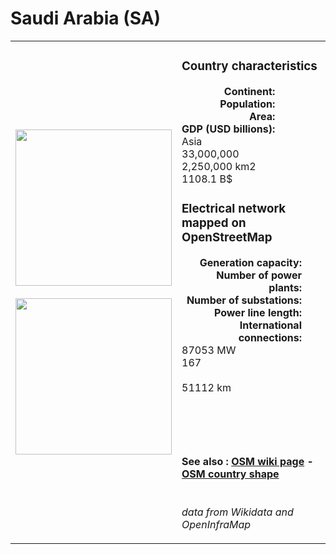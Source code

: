 # Saudi Arabia (SA)

<table width="90%">
<tr>
<td>
<img src="https://upload.wikimedia.org/wikipedia/commons/0/0d/Flag_of_Saudi_Arabia.svg" width="250">
<br><br>
<img src="https://upload.wikimedia.org/wikipedia/commons/4/47/Saudi_Arabia_%28orthographic_projection%29.svg" width="250"></td>
<td>
<h3>Country characteristics</h3>
<div style="display: inline-block;text-align:right;margin-right:30px;font-weight: bold;">
Continent:<br>Population:<br>Area:<br>GDP (USD billions):
</div>
<div style="display: inline-block;">
Asia<br>33,000,000<br>2,250,000 km2<br>1108.1 B$
</div>
<h3>Electrical network mapped on OpenStreetMap</h3>
<div style="display: inline-block;text-align:right;margin-right:30px;font-weight: bold;">Generation capacity:<br>
Number of power plants:<br>
Number of substations:<br>
Power line length:<br>
International connections:<br>
</div>
<div style="display: inline-block;">87053 MW<br>
167<br>
<br>
51112 km<br>
<br>
</div>

<br><br><h4>See also :
<a href="https://wiki.openstreetmap.org/wiki/Power_networks/Saudi Arabia" target="_blank">OSM wiki page</a> -
<a href="https://openstreetmap.org/relation/307584" target="_blank">OSM country shape</a>
</h4>

<br><i>data from Wikidata and OpenInfraMap</i>
</td>
</tr>
</table>




